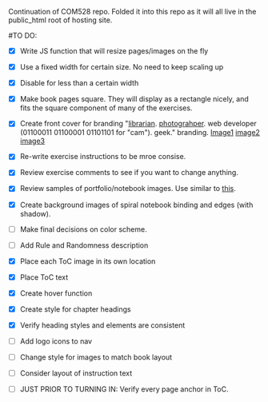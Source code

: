 Continuation of COM528 repo. Folded it into this repo as it will all live in the public_html root of hosting site. 

#TO DO:
+ [x] Write JS function that will resize pages/images on the fly
+ [x] Use a fixed width for certain size. No need to keep scaling up
+ [x] Disable for less than a certain width
+ [x] Make book pages square. They will display as a rectangle nicely, and fits the square component of many of the exercises. 
+ [x] Create front cover for branding "[librarian](http://1.bp.blogspot.com/-AbxxvAJ7Xqc/UHcS1gSQEoI/AAAAAAAAGk4/EgYJPm8B_L8/s1600/cateyes_reading_glasses_black_los_angeles.jpg). [photograhper](http://images.colourbox.com/thumb_COLOURBOX8267851.jpg). web developer (01100011 01100001 01101101 for "cam"). geek." branding. [Image1](http://www.iconarchive.com/show/ios7v2-icons-by-visualpharm/Animals-Chicken-icon.html) [image2](https://encrypted-tbn2.gstatic.com/images?q=tbn:ANd9GcRs90WvVKoNxrr2KzNCajQk8-oiF9oPDqj-txn-fgX74pTe1297) [image3](https://encrypted-tbn1.gstatic.com/images?q=tbn:ANd9GcSZ8tgEucfu3UbXbRnNghnRW2pjyOzd042ayNX-U1hVibzi_6uo)
+ [x] Re-write exercise instructions to be mroe consise.
+ [x] Review exercise comments to see if you want to change anything.
+ [x] Review samples of portfolio/notebook images. Use similar to [this](http://bookhistory.harvard.edu/takenote/sites/default/files/collection_images/Godard%20field%20notebook_0.jpg).
+ [x] Create background images of spiral notebook binding and edges (with shadow).
+ [ ] Make final decisions on color scheme.
+ [ ] Add Rule and Randomness description
+ [x] Place each ToC image in its own location
+ [x] Place ToC text
+ [x] Create hover function
+ [x] Create style for chapter headings
+ [x] Verify heading styles and elements are consistent
+ [ ] Add logo icons to nav
+ [ ] Change style for images to match book layout
+ [ ] Consider layout of instruction text
+ [ ] JUST PRIOR TO TURNING IN: Verify every page anchor in ToC.




